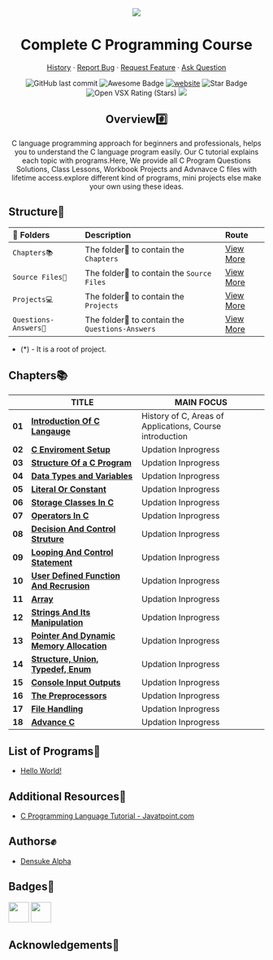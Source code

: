 
<p align="center">
  <a href="https://www.cprogramming.com/">
    <img src="https://www.goodworklabs.com/wp-content/uploads/2018/12/C-programming.png" height="auto">
  </a>
  <h1 align="center">Complete C Programming Course</h1>
  <p align="center">
    <a href="https://">History</a>
    ·
    <a href="https://github.com/kitretsusaisama/github-readme-stats/issues/new/choose">Report Bug</a>
    ·
    <a href="https://github.com/kitretsusaisama/github-readme-stats/issues/new/choose">Request Feature</a>
    ·
    <a href="https://github.com/kitretsusaisama/github-readme-stats/discussions">Ask Question</a>
  </p>
</p>
<div align="center">
<img alt="GitHub last commit" src="https://img.shields.io/github/last-commit/kitretsusaisama/Complete-C-Programming-Course">
<img src="https://cdn.rawgit.com/sindresorhus/awesome/d7305f38d29fed78fa85652e3a63e154dd8e8829/media/badge.svg" alt="Awesome Badge"/>
<a href="#"><img src="https://img.shields.io/static/v1?label=&labelColor=505050&message=arbeitnow&color=%230076D6&style=flat&logo=google-chrome&logoColor=%230076D6" alt="website"/></a>
<!-- <img src="http://hits.dwyl.com/kitretsusaisama/awesome-github-profile-readme.svg" alt="Hits Badge"/> -->
<img src="https://img.shields.io/static/v1?label=%F0%9F%8C%9F&message=If%20Useful&style=style=flat&color=BC4E99" alt="Star Badge"/>
<img alt="Open VSX Rating (Stars)" src="https://img.shields.io/open-vsx/stars/redhat/java">
<a href="https://twitter.com/victor_amit" ><img src="https://img.shields.io/twitter/follow/victor_amit.svg?style=social" /> </a>
<br>

<h2>Overview#️⃣</h2>
<p>C language programming approach for beginners and professionals, helps you to understand the C language program easily. Our C tutorial explains each topic with programs.Here, We provide all C Program Questions Solutions, Class Lessons, Workbook Projects and Advnavce C files with lifetime access.explore different kind of programs, mini projects else make your own using these ideas.</p>
</div>

## Structure🧩

| 📂 Folders     | Description | Route |
| :------------- | :---------- | :---------- |
| `Chapters📚`|  The folder📂 to contain the `Chapters` | [View More](https://) |
| `Source Files📓`   |  The folder📂 to contain the `Source Files` | [View More](https://) |
| `Projects💻`  |  The folder📂 to contain the `Projects` | [View More](https://) |
| `Questions-Answers🚨`|  The folder📂 to contain the `Questions-Answers` | [View More](https://) |

* (*) - It is a root of project.
## Chapters📚
|        | TITLE                                                                                                                                                                                | MAIN FOCUS                                                                                |
| ------ | ------------------------------------------------------------------------------------------------------------------------------------------------------------------------------------ | ----------------------------------------------------------------------------------------- |
| **01**  | **[Introduction Of C Langauge](https://github.com/#/#/blob/master/01.Introduction.pdf)**                                                                        | History of C, Areas of Applications, Course introduction                              |
| **02**  | **[C Enviroment Setup](https://github.com/#/#/blob/master/01.Introduction.pdf)**                                                                        | Updation Inprogress                             |
| **03**  | **[Structure Of a C Program](https://github.com/#/#/blob/master/01.Introduction.pdf)**                                                                        | Updation Inprogress                             |
| **04**  | **[Data Types and Variables](https://github.com/#/#/blob/master/01.Introduction.pdf)**                                                                        | Updation Inprogress                             |
| **05**  | **[Literal Or Constant](https://github.com/#/#/blob/master/01.Introduction.pdf)**                                                                        | Updation Inprogress                             |
| **06**  | **[Storage Classes In C](https://github.com/#/#/blob/master/01.Introduction.pdf)**                                                                        | Updation Inprogress                             |
| **07**  | **[Operators In C](https://github.com/#/#/blob/master/01.Introduction.pdf)**                                                                        | Updation Inprogress                             |
| **08**  | **[Decision And Control Struture](https://github.com/#/#/blob/master/01.Introduction.pdf)**                                                                        | Updation Inprogress                             |
| **09**  | **[Looping And Control Statement](https://github.com/#/#/blob/master/01.Introduction.pdf)**                                                                        | Updation Inprogress                             |
| **10**  | **[User Defined Function And Recrusion](https://github.com/#/#/blob/master/01.Introduction.pdf)**                                                                        | Updation Inprogress                             |
| **11**  | **[Array](https://github.com/#/#/blob/master/01.Introduction.pdf)**                                                                        | Updation Inprogress                             |
| **12**  | **[Strings And Its Manipulation](https://github.com/#/#/blob/master/01.Introduction.pdf)**                                                                        | Updation Inprogress                             |
| **13**  | **[Pointer And Dynamic Memory Allocation](https://github.com/#/#/blob/master/01.Introduction.pdf)**                                                                        | Updation Inprogress                             |
| **14**  | **[Structure, Union, Typedef, Enum](https://github.com/#/#/blob/master/01.Introduction.pdf)**                                                                        | Updation Inprogress                             |
| **15**  | **[Console Input Outputs](https://github.com/#/#/blob/master/01.Introduction.pdf)**                                                                        | Updation Inprogress                             |
| **16**  | **[The Preprocessors](https://github.com/#/#/blob/master/01.Introduction.pdf)**                                                                        | Updation Inprogress                             |
| **17**  | **[File Handling](https://github.com/#/#/blob/master/01.Introduction.pdf)**                                                                        | Updation Inprogress                             |
| **18**  | **[Advance C](https://github.com/#/#/blob/master/01.Introduction.pdf)**                                                                        | Updation Inprogress                             |

## List of Programs📓

- [Hello World!](https://github.com/#/beginners-C-program-examples/blob/master/HelloWorld.c)

## Additional Resources🧾 
- [C Programming Language Tutorial - Javatpoint.com](https://www.javatpoint.com/c-programming-language-tutorial)

## Authors✊

- [ Densuke Alpha ](https://www.github.com/kitretsusaisama )


## Badges🔰 
<a href="https://docs.github.com/en/developers" target="_blank"><img src="https://raw.githubusercontent.com/acervenky/acervenky/master/assets/devbadge.gif" width="40" height="40"></a>  <a href="https://archiveprogram.github.com/" target="_blank"><img src="https://raw.githubusercontent.com/acervenky/acervenky/master/assets/acbadge.gif" width="40" height="40"></a> 

## Acknowledgements🎯
